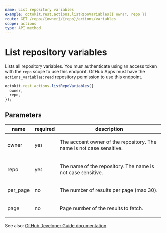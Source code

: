 ```yaml
---
name: List repository variables
example: octokit.rest.actions.listRepoVariables({ owner, repo })
route: GET /repos/{owner}/{repo}/actions/variables
scope: actions
type: API method
---
```


# List repository variables

Lists all repository variables. You must authenticate using an access token with the `repo` scope to use this endpoint. GitHub Apps must have the `actions_variables:read` repository permission to use this endpoint.

```js
octokit.rest.actions.listRepoVariables({
  owner,
  repo,
});
```

## Parameters

<table>
  <thead>
    <tr>
      <th>name</th>
      <th>required</th>
      <th>description</th>
    </tr>
  </thead>
  <tbody>
    <tr><td>owner</td><td>yes</td><td>

The account owner of the repository. The name is not case sensitive.

</td></tr>
<tr><td>repo</td><td>yes</td><td>

The name of the repository. The name is not case sensitive.

</td></tr>
<tr><td>per_page</td><td>no</td><td>

The number of results per page (max 30).

</td></tr>
<tr><td>page</td><td>no</td><td>

Page number of the results to fetch.

</td></tr>
  </tbody>
</table>

See also: [GitHub Developer Guide documentation](https://docs.github.com/rest/actions/variables#list-repository-variables).
